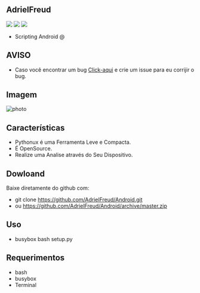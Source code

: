 ## AdrielFreud

![](https://img.shields.io/badge/PythoNux-v1.0-blue?style=flat&logo=appveyor)
![](https://img.shields.io/badge/plataforma-linux64--linux32--Android-blue?style=flat&logo=appveyor)
![](https://img.shields.io/badge/bash-blue)

 - Scripting Android @

## AVISO
- Caso você encontrar um bug [Click-aqui](https://github.com/AdrielFreud/Android/issues/new) e crie um issue para eu corrijir o bug.

## Imagem
![photo]()

## Características
  - Pythonux é uma Ferramenta Leve e Compacta.
  - É OpenSource.
  - Realize uma Analise através do Seu Dispositivo.
 
 ## Dowloand
Baixe diretamente do github com:
 - git clone https://github.com/AdrielFreud/Android.git
 - ou https://github.com/AdrielFreud/Android/archive/master.zip


## Uso
 - busybox bash setup.py

## Requerimentos
 - bash
 - busybox
 - Terminal
